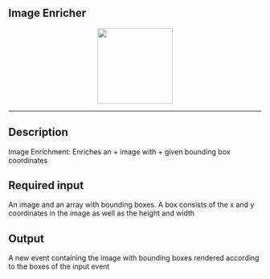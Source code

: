 <!--
  ~ Licensed to the Apache Software Foundation (ASF) under one or more
  ~ contributor license agreements.  See the NOTICE file distributed with
  ~ this work for additional information regarding copyright ownership.
  ~ The ASF licenses this file to You under the Apache License, Version 2.0
  ~ (the "License"); you may not use this file except in compliance with
  ~ the License.  You may obtain a copy of the License at
  ~
  ~    http://www.apache.org/licenses/LICENSE-2.0
  ~
  ~ Unless required by applicable law or agreed to in writing, software
  ~ distributed under the License is distributed on an "AS IS" BASIS,
  ~ WITHOUT WARRANTIES OR CONDITIONS OF ANY KIND, either express or implied.
  ~ See the License for the specific language governing permissions and
  ~ limitations under the License.
  ~
  -->

## Image Enricher

<p align="center"> 
    <img src="icon.png" width="150px;" class="pe-image-documentation"/>
</p>

***

## Description

Image Enrichment: Enriches an  + image with  + given bounding box coordinates

## Required input
An image and an array with bounding boxes.
A box consists of the x and y coordinates in the image as well as the height and width 

## Output
A new event containing the image with bounding boxes rendered according to the boxes of the input event 